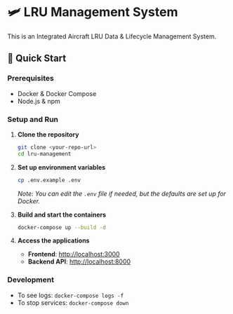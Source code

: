 # 🛩️ LRU Management System

This is an Integrated Aircraft LRU Data & Lifecycle Management System.

## 🚀 Quick Start

### Prerequisites
- Docker & Docker Compose
- Node.js & npm

### Setup and Run
1.  **Clone the repository**
    ```bash
    git clone <your-repo-url>
    cd lru-management
    ```

2.  **Set up environment variables**
    ```bash
    cp .env.example .env
    ```
    *Note: You can edit the `.env` file if needed, but the defaults are set up for Docker.*

3.  **Build and start the containers**
    ```bash
    docker-compose up --build -d
    ```

4.  **Access the applications**
    -   **Frontend**: [http://localhost:3000](http://localhost:3000)
    -   **Backend API**: [http://localhost:8000](http://localhost:8000)

### Development
- To see logs: `docker-compose logs -f`
- To stop services: `docker-compose down`
